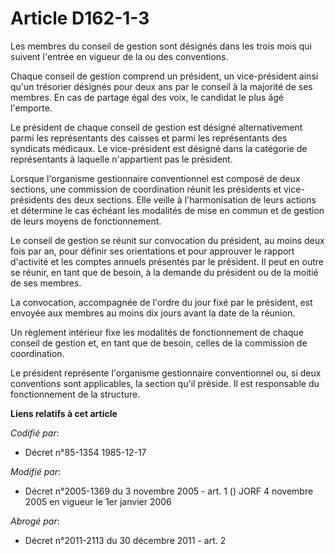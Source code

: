 # Article D162-1-3

Les membres du conseil de gestion sont désignés dans les trois mois qui suivent l'entrée en vigueur de la ou des conventions.

Chaque conseil de gestion comprend un président, un vice-président ainsi qu'un trésorier désignés pour deux ans par le
conseil à la majorité de ses membres. En cas de partage égal des voix, le candidat le plus âgé l'emporte.

Le président de chaque conseil de gestion est désigné alternativement parmi les représentants des caisses et parmi les
représentants des syndicats médicaux. Le vice-président est désigné dans la catégorie de représentants à laquelle
n'appartient pas le président.

Lorsque l'organisme gestionnaire conventionnel est composé de deux sections, une commission de coordination réunit les
présidents et vice-présidents des deux sections. Elle veille à l'harmonisation de leurs actions et détermine le cas échéant
les modalités de mise en commun et de gestion de leurs moyens de fonctionnement.

Le conseil de gestion se réunit sur convocation du président, au moins deux fois par an, pour définir ses orientations et
pour approuver le rapport d'activité et les comptes annuels présentés par le président. Il peut en outre se réunir, en tant
que de besoin, à la demande du président ou de la moitié de ses membres.

La convocation, accompagnée de l'ordre du jour fixé par le président, est envoyée aux membres au moins dix jours avant la
date de la réunion.

Un règlement intérieur fixe les modalités de fonctionnement de chaque conseil de gestion et, en tant que de besoin, celles de
la commission de coordination.

Le président représente l'organisme gestionnaire conventionnel ou, si deux conventions sont applicables, la section qu'il
préside. Il est responsable du fonctionnement de la structure.

**Liens relatifs à cet article**

_Codifié par_:

  - Décret n°85-1354 1985-12-17

_Modifié par_:

  - Décret n°2005-1369 du 3 novembre 2005 - art. 1 () JORF 4 novembre 2005 en vigueur le 1er janvier 2006

_Abrogé par_:

  - Décret n°2011-2113 du 30 décembre 2011 - art. 2

